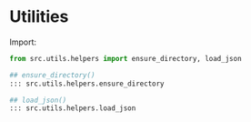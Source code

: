 # Utilities

Import:
```python
from src.utils.helpers import ensure_directory, load_json

## ensure_directory()
::: src.utils.helpers.ensure_directory

## load_json()
::: src.utils.helpers.load_json
